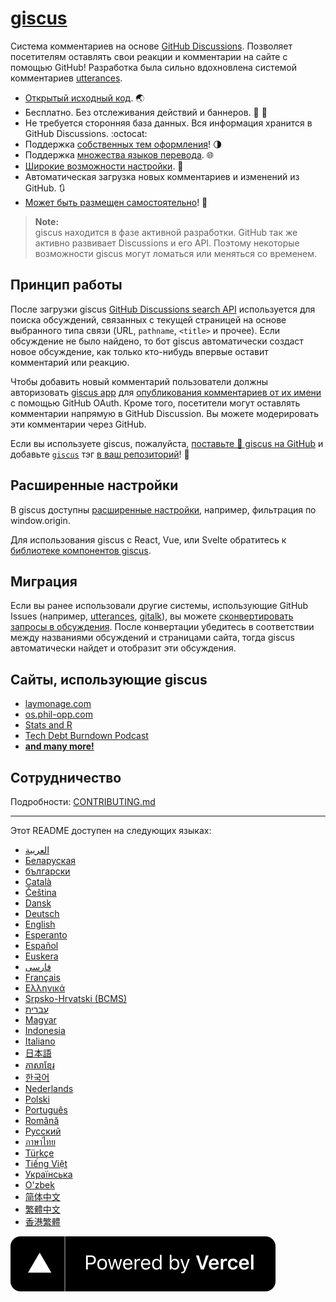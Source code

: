 # [giscus][giscus]

Система комментариев на основе [GitHub Discussions][discussions].
Позволяет посетителям оставлять свои реакции и комментарии на сайте с помощью GitHub! Разработка была сильно вдохновлена системой комментариев [utterances][utterances].

- [Открытый исходный код][repo]. 🌏
- Бесплатно. Без отслеживания действий и баннеров. 📡 🚫
- Не требуется сторонняя база данных. Вся информация хранится в GitHub Discussions. :octocat:
- Поддержка [собственных тем оформления][creating-custom-themes]! 🌗
- Поддержка [множества языков перевода][multiple-languages]. 🌐
- [Широкие возможности настройки][advanced-usage]. 🔧
- Автоматическая загрузка новых комментариев и изменений из GitHub. 🔃
- [Может быть размещен самостоятельно][self-hosting]! 🤳

> **Note:**\
> giscus находится в фазе активной разработки. GitHub так же активно развивает Discussions и его API. Поэтому некоторые возможности giscus могут ломаться или меняться со временем.

## Принцип работы

После загрузки giscus [GitHub Discussions search API][search-api] используется для поиска обсуждений, связанных с текущей страницей на основе выбранного типа связи (URL, `pathname`, `<title>` и прочее).
Если обсуждение не было найдено, то бот giscus автоматически создаст новое обсуждение, как только кто-нибудь впервые оставит комментарий или реакцию.

Чтобы добавить новый комментарий пользователи должны авторизовать [giscus app][giscus-app] для [опубликования комментариев от их имени][authorization] с помощью GitHub OAuth.
Кроме того, посетители могут оставлять комментарии напрямую в GitHub Discussion. Вы можете модерировать эти комментарии через GitHub.

[giscus]: https://giscus.app/ru
[discussions]: https://docs.github.com/en/discussions
[utterances]: https://github.com/utterance/utterances
[repo]: https://github.com/giscus/giscus
[advanced-usage]: https://github.com/giscus/giscus/blob/main/ADVANCED-USAGE.md
[creating-custom-themes]: https://github.com/giscus/giscus/blob/main/ADVANCED-USAGE.md#data-theme
[multiple-languages]: https://github.com/giscus/giscus/blob/main/CONTRIBUTING.md#adding-localizations
[self-hosting]: https://github.com/giscus/giscus/blob/main/SELF-HOSTING.md
[search-api]: https://docs.github.com/en/graphql/guides/using-the-graphql-api-for-discussions#search
[giscus-app]: https://github.com/apps/giscus
[authorization]: https://docs.github.com/en/developers/apps/identifying-and-authorizing-users-for-github-apps

<!-- configuration -->

Если вы используете giscus, пожалуйста, [поставьте 🌟 giscus на GitHub][repo] и добавьте [`giscus`][giscus-topic] тэг [в ваш репозиторий][topic-howto]! 🎉

## Расширенные настройки

В giscus доступны [расширенные настройки][advanced-usage], например, фильтрация по window.origin.

Для использования giscus с React, Vue, или Svelte обратитесь к [библиотеке компонентов giscus][giscus-component].

## Миграция

Если вы ранее использовали другие системы, использующие GitHub Issues (например, [utterances][utterances], [gitalk][gitalk]), вы можете [сконвертировать запросы в обсуждения][convert].
После конвертации убедитесь в соответствии между названиями обсуждений и страницами сайта, тогда giscus автоматически найдет и отобразит эти обсуждения.

## Сайты, использующие giscus

- [laymonage.com][laymonage-website]
- [os.phil-opp.com][os-phil-opp]
- [Stats and R][statsandr]
- [Tech Debt Burndown Podcast][techdebtburndown]
- [**and many more!**][giscus-topic]

## Сотрудничество

Подробности: [CONTRIBUTING.md][contributing]

[giscus-component]: https://github.com/giscus/giscus-component
[repo]: https://github.com/giscus/giscus
[giscus-topic]: https://github.com/topics/giscus
[topic-howto]: https://docs.github.com/en/github/administering-a-repository/classifying-your-repository-with-topics
[advanced-usage]: https://github.com/giscus/giscus/blob/main/ADVANCED-USAGE.md
[utterances]: https://github.com/utterance/utterances
[gitalk]: https://github.com/gitalk/gitalk
[convert]: https://docs.github.com/en/discussions/managing-discussions-for-your-community/moderating-discussions#converting-an-issue-to-a-discussion
[laymonage-website]: https://laymonage.com/posts/giscus
[os-phil-opp]: https://os.phil-opp.com
[statsandr]: https://statsandr.com
[techdebtburndown]: https://techdebtburndown.com
[contributing]: https://github.com/giscus/giscus/blob/main/CONTRIBUTING.md

<!-- end -->

---

Этот README доступен на следующих языках:

- [العربية](README.ar.md)
- [Беларуская](README.be.md)
- [български](README.bg.md)
- [Català](README.ca.md)
- [Čeština](README.cs.md)
- [Dansk](README.da.md)
- [Deutsch](README.de.md)
- [English](README.md)
- [Esperanto](README.eo.md)
- [Español](README.es.md)
- [Euskera](README.eu.md)
- [فارسی](README.fa.md)
- [Français](README.fr.md)
- [Ελληνικά](README.gr.md)
- [Srpsko-Hrvatski (BCMS)](README.hbs.md)
- [עברית](README.he.md)
- [Magyar](README.hu.md)
- [Indonesia](README.id.md)
- [Italiano](README.it.md)
- [日本語](README.ja.md)
- [ភាសាខ្មែរ](README.kh.md)
- [한국어](README.ko.md)
- [Nederlands](README.nl.md)
- [Polski](README.pl.md)
- [Português](README.pt.md)
- [Română](README.ro.md)
- [Русский](README.ru.md)
- [ภาษาไทย](README.th.md)
- [Türkçe](README.tr.md)
- [Tiếng Việt](README.vi.md)
- [Українська](README.uk.md)
- [O'zbek](README.uz.md)
- [简体中文](README.zh-CN.md)
- [繁體中文](README.zh-TW.md)
- [香港繁體](README.zh-HK.md)

[![Powered by Vercel](public/powered-by-vercel.svg)][vercel]

[vercel]: https://vercel.com/?utm_source=giscus&utm_campaign=oss
